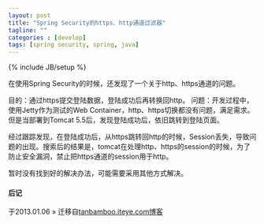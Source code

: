 ```yaml
---
layout: post
title: "Spring Security的https、http通道过滤器"
tagline: ""
categories : [develop]
tags: [spring security, spring, java]
---
```

{% include JB/setup %}

在使用Spring Security的时候，还发现了一个关于http、https通道的问题。

目的：通过https提交登陆数据，登陆成功后再转换回http。
问题：开发过程中，使用Jetty作为测试的Web Container，http、https切换都没有问题，满足需求。但是当部署到Tomcat 5.5后，发现登陆成功后，依旧跳转到登陆页面。

经过跟踪发现，在登陆成功后，从https跳转回http的时候，Session丢失，导致问题的出现。搜索后的结果是，tomcat在处理http、https的session的时候，为了防止安全漏洞，禁止把https通道的session用于http。

暂时没有找到好的解决办法，可能需要采用其他方式解决。

#### 后记

于2013.01.06 &raquo; 
迁移自[tanbamboo.iteye.com博客](http://tanbamboo.iteye.com/blog/199479)
